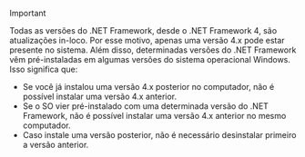 
> [!IMPORTANT]
> Todas as versões do .NET Framework, desde o .NET Framework 4, são atualizações in-loco. Por esse motivo, apenas uma versão 4.x pode estar presente no sistema. Além disso, determinadas versões do .NET Framework vêm pré-instaladas em algumas versões do sistema operacional Windows. Isso significa que:
>
> - Se você já instalou uma versão 4.x posterior no computador, não é possível instalar uma versão 4.x anterior.
> - Se o SO vier pré-instalado com uma determinada versão do .NET Framework, não é possível instalar uma versão 4.x anterior no mesmo computador.
> - Caso instale uma versão posterior, não é necessário desinstalar primeiro a versão anterior.


